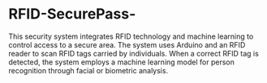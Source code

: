 # RFID-SecurePass-
This security system integrates RFID technology and machine learning to control access to a secure area. The system uses Arduino and an RFID reader to scan RFID tags carried by individuals. When a correct RFID tag is detected, the system employs a machine learning  model for person recognition through facial or biometric analysis.
